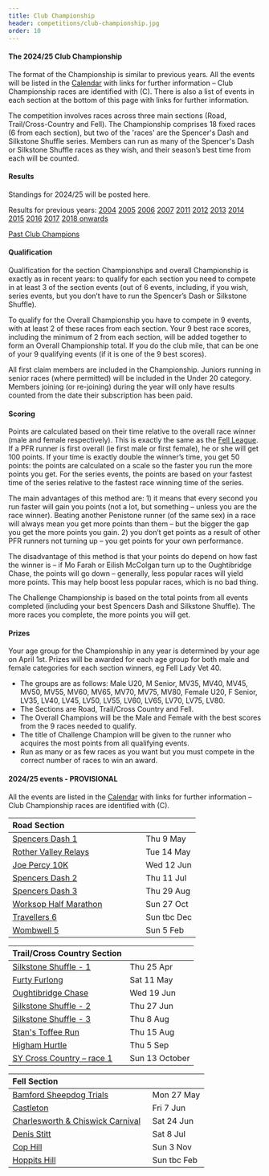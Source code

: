 ```yaml
---
title: Club Championship
header: competitions/club-championship.jpg
order: 10
---
```

#### The 2024/25 Club Championship

The format of the Championship is similar to previous years. All the events will be listed in the [Calendar](https://pfrac.co.uk/calendar) with links for further information – Club Championship races are identified with (C). There is also a list of events in each section at the bottom of this page with links for further information.

The competition involves races across three main sections (Road, Trail/Cross-Country and Fell). The Championship comprises 18 fixed races (6 from each section), but two of the 'races' are the Spencer's Dash and Silkstone Shuffle series. Members can run as many of the Spencer's Dash or Silkstone Shuffle races as they wish, and their season’s best time from each will be counted.

#### Results

Standings for 2024/25 will be posted here.

Results for previous years:
[2004](https://pfrac.co.uk/static/results/club-championship/championship-2004-results.xlsx)
[2005](https://pfrac.co.uk/static/results/club-championship/championship-2005-results.xlsx)
[2006](https://pfrac.co.uk/static/results/club-championship/championship-2006-results.xlsx)
[2007](https://pfrac.co.uk/static/results/club-championship/championship-2007-results.xlsx)
[2011](https://pfrac.co.uk/static/results/club-championship/championship-2011-results.pdf)
[2012](https://pfrac.co.uk/static/results/club-championship/championship-2012-results.pdf)
[2013](https://pfrac.co.uk/static/results/club-championship/championship-2013-results.pdf)
[2014](https://pfrac.co.uk/static/results/club-championship/championship-2014-results.pdf)
[2015](https://pfrac.co.uk/static/results/club-championship/championship-2015-results.pdf)
[2016](https://pfrac.co.uk/static/results/club-championship/championship-2016-results.pdf)
[2017](https://pfrac.co.uk/static/results/club-championship/championship-2017-results.pdf)
[2018 onwards](http://results.pfrac.co.uk)

[Past Club Champions](http://results.pfrac.co.uk/awards/)

#### Qualification

Qualification for the section Championships and overall Championship is exactly as in recent years: to qualify for each section you need to compete in at least 3 of the section events (out of 6 events, including, if you wish, series events, but you don’t have to run the Spencer’s Dash or Silkstone Shuffle).

To qualify for the Overall Championship you have to compete in 9 events, with at least 2 of these races from each section. Your 9 best race scores, including the minimum of 2 from each section, will be added together to form an Overall Championship total. If you do the club mile, that can be one of your 9 qualifying events (if it is one of the 9 best scores).

All first claim members are included in the Championship. Juniors running in senior races (where permitted) will be included in the Under 20 category. Members joining (or re-joining) during the year will only have results counted from the date their subscription has been paid.

#### Scoring

Points are calculated based on their time relative to the overall race winner (male and female respectively). This is exactly the same as the [Fell League](https://pfrac.co.uk/competitions/fell-league). If a PFR runner is first overall (ie first male or first female), he or she will get 100 points. If your time is exactly double the winner’s time, you get 50 points: the points are calculated on a scale so the faster you run the more points you get. For the series events, the points are based on your fastest time of the series relative to the fastest race winning time of the series.

The main advantages of this method are: 1) it means that every second you run faster will gain you points (not a lot, but something – unless you are the race winner). Beating another Penistone runner (of the same sex) in a race will always mean you get more points than them – but the bigger the gap you get the more points you gain. 2) you don’t get points as a result of other PFR runners not turning up – you get points for your own performance.

The disadvantage of this method is that your points do depend on how fast the winner is – if Mo Farah or Eilish McColgan turn up to the Oughtibridge Chase, the points will go down – generally, less popular races will yield more points. This may help boost less popular races, which is no bad thing.

The Challenge Championship is based on the total points from all events completed (including your best Spencers Dash and Silkstone Shuffle). The more races you complete, the more points you will get.

#### Prizes

Your age group for the Championship in any year is determined by your age on April 1st. Prizes will be awarded for each age group for both male and female categories for each section winners, eg Fell Lady Vet 40.

* The groups are as follows: Male U20, M Senior, MV35, MV40, MV45, MV50, MV55, MV60, MV65, MV70, MV75, MV80, Female U20, F Senior, LV35, LV40, LV45, LV50, LV55, LV60, LV65, LV70, LV75, LV80.
* The Sections are Road, Trail/Cross Country and Fell.
* The Overall Champions will be the Male and Female with the best scores from the 9 races needed to qualify.
* The title of Challenge Champion will be given to the runner who acquires the most points from all qualifying events.
* Run as many or as few races as you want but you must compete in the correct number of races to win an award.

#### 2024/25 events - PROVISIONAL

All the events are listed in the [Calendar](https://pfrac.co.uk/calendar) with links for further information – Club Championship races are identified with (C).

| Road Section &nbsp; &nbsp; &nbsp; &nbsp; &nbsp; &nbsp; &nbsp; &nbsp; &nbsp; &nbsp; &nbsp; &nbsp; &nbsp; &nbsp; &nbsp; &nbsp; &nbsp; |            |
| ----------------------------------------------------------------------------------------------------------------------------------- | ---------- |
| [Spencers Dash 1](https://www.barnsleyac.co.uk/club-events/spencers-dash/)                                                                                 | Thu 9 May |
| [Rother Valley Relays](https://www.facebook.com/groups/431233151372212/)                                | Tue 14 May |
| [Joe Percy 10K](https://www.holmfirthharriers.com/event/joe-percy-10k/)                                       | Wed 12 Jun |
| [Spencers Dash 2](https://www.barnsleyac.co.uk/club-events/spencers-dash/)                                                          | Thu 11 Jul |
| [Spencers Dash 3](https://www.barnsleyac.co.uk/club-events/spencers-dash/)                                                          | Thu 29 Aug  |
| [Worksop Half Marathon](https://www.worksophalfmarathon.co.uk/)                                                                      | Sun 27 Oct |
| [Travellers 6](https://www.denbydaleac.co.uk/travellers-6)                                                                          | Sun tbc Dec |
| [Wombwell 5](https://www.kingstonerunners.co.uk/Wombwell5.html)                                                                         | Sun 5 Feb |

| Trail/Cross Country Section                                                                                         |            |
| ------------------------------------------------------------------------------------------------------------------- | ---------- |
| [Silkstone Shuffle - 1](https://www.barnsleyharriers.org.uk/) | Thu 25 Apr |
| [Furty Furlong](https://racebest.com/races/txgcg)                                                                   | Sat 11 May |
| [Oughtibridge Chase](https://www.oughtibridgegala.org/the-tom-holmes-gala-chase)                                    | Wed 19 Jun |
| [Silkstone Shuffle - 2](https://www.barnsleyharriers.org.uk/) | Thu 27 Jun |
| [Silkstone Shuffle - 3](https://www.barnsleyharriers.org.uk/) | Thu 8 Aug |
| [Stan's Toffee Run](http://kimberworthstriders.co.uk/joomla3/index.php/2015-08-13-15-51-30/stan-s-toffee-run)     | Thu 15 Aug |
| [Higham Hurtle](https://www.barnsleyharriers.org.uk/)     | Thu 5 Sep |
| [SY Cross Country – race 1](https://www.sycaa.org.uk/cross-country/)                                                | Sun 13 October |

| Fell Section &nbsp; &nbsp; &nbsp; &nbsp; &nbsp; &nbsp; &nbsp; &nbsp; &nbsp; &nbsp; &nbsp; &nbsp; &nbsp; &nbsp; &nbsp; &nbsp; &nbsp; &nbsp; &nbsp; &nbsp; |            |
| -------------------------------------------------------------------------------------------------------------------------------------------------------- | ---------- |
| [Bamford Sheepdog Trials](https://www.fellrunner.org.uk/races/adcb9c4d-5881-475f-bbd2-5a8e158a8755)                                                                   | Mon 27 May |
| [Castleton](https://www.fellrunner.org.uk/races/a410b298-74f4-4e82-a823-0cba7327baa7)                                                                  | Fri 7 Jun  |
| [Charlesworth & Chiswick Carnival](https://www.fellrunner.org.uk/races/61755c75-844d-4cf1-884f-a2981e210515)                                                               | Sat 24 Jun |
| [Denis Stitt](https://pfrac.co.uk/races/thurlstone-chase)                                                                                           | Sat 8 Jul  |
| [Cop Hill](https://www.fellrunner.org.uk/races/681e9f80-d5ed-4c29-9314-4a23e3221885)                                                                  | Sun 3 Nov |
| [Hoppits Hill](http://www.hoppits.co.uk/)                                                                                                                | Sun tbc Feb |